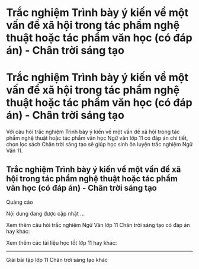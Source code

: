 # Trắc nghiệm Trình bày ý kiến về một vấn đề xã hội trong tác phẩm nghệ thuật hoặc tác phẩm văn học (có đáp án) - Chân trời sáng tạo

# Trắc nghiệm Trình bày ý kiến về một vấn đề xã hội trong tác phẩm nghệ thuật hoặc tác phẩm văn học (có đáp án) - Chân trời sáng tạo

Với câu hỏi trắc nghiệm Trình bày ý kiến về một vấn đề xã hội trong tác phẩm nghệ thuật hoặc tác phẩm văn học Ngữ văn lớp 11 có đáp án chi tiết, chọn lọc sách Chân trời sáng tạo sẽ giúp học sinh ôn luyện trắc nghiệm Ngữ Văn 11.

## Trắc nghiệm Trình bày ý kiến về một vấn đề xã hội trong tác phẩm nghệ thuật hoặc tác phẩm văn học (có đáp án) - Chân trời sáng tạo

Quảng cáo

Nội dung đang được cập nhật ...

Xem thêm câu hỏi trắc nghiệm Ngữ Văn lớp 11 Chân trời sáng tạo có đáp án hay khác:

Xem thêm các tài liệu học tốt lớp 11 hay khác:

* * *

Giải bài tập lớp 11 Chân trời sáng tạo khác
